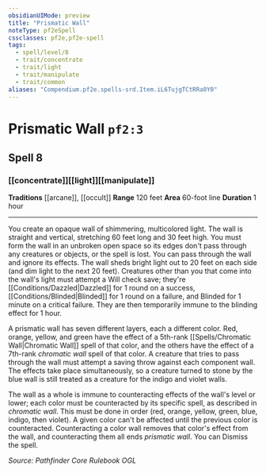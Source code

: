 ```yaml
---
obsidianUIMode: preview
title: "Prismatic Wall"
noteType: pf2eSpell
cssclasses: pf2e,pf2e-spell
tags:
  - spell/level/8
  - trait/concentrate
  - trait/light
  - trait/manipulate
  - trait/common
aliases: "Compendium.pf2e.spells-srd.Item.iL6TujgTCtRRa0Y0" 
---
```

# Prismatic Wall  `pf2:3`  
## Spell 8
### [[concentrate]][[light]][[manipulate]]
**Traditions** [[arcane]], [[occult]]
**Range** 120 feet
**Area** 60-foot line
**Duration** 1 hour
* * * 
You create an opaque wall of shimmering, multicolored light. The wall is straight and vertical, stretching 60 feet long and 30 feet high. You must form the wall in an unbroken open space so its edges don't pass through any creatures or objects, or the spell is lost. You can pass through the wall and ignore its effects. The wall sheds bright light out to 20 feet on each side (and dim light to the next 20 feet). Creatures other than you that come into the wall's light must attempt a Will check save; they're [[Conditions/Dazzled|Dazzled]] for 1 round on a success, [[Conditions/Blinded|Blinded]] for 1 round on a failure, and Blinded for 1 minute on a critical failure. They are then temporarily immune to the blinding effect for 1 hour.

A prismatic wall has seven different layers, each a different color. Red, orange, yellow, and green have the effect of a 5th-rank [[Spells/Chromatic Wall|Chromatic Wall]] spell of that color, and the others have the effect of a 7th-rank _chromatic wall_ spell of that color. A creature that tries to pass through the wall must attempt a saving throw against each component wall. The effects take place simultaneously, so a creature turned to stone by the blue wall is still treated as a creature for the indigo and violet walls.

The wall as a whole is immune to counteracting effects of the wall's level or lower; each color must be counteracted by its specific spell, as described in _chromatic wall_. This must be done in order (red, orange, yellow, green, blue, indigo, then violet). A given color can't be affected until the previous color is counteracted. Counteracting a color wall removes that color's effect from the wall, and counteracting them all ends _prismatic wall_. You can Dismiss the spell.

*Source: Pathfinder Core Rulebook*
*OGL*